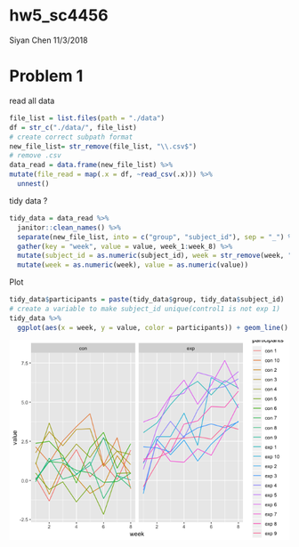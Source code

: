 hw5\_sc4456
================
Siyan Chen
11/3/2018

Problem 1
=========

read all data

``` r
file_list = list.files(path = "./data") 
df = str_c("./data/", file_list) 
# create correct subpath format
new_file_list= str_remove(file_list, "\\.csv$")
# remove .csv 
data_read = data.frame(new_file_list) %>% 
mutate(file_read = map(.x = df, ~read_csv(.x))) %>% 
  unnest() 
```

tidy data ?

``` r
tidy_data = data_read %>%
  janitor::clean_names() %>% 
  separate(new_file_list, into = c("group", "subject_id"), sep = "_") %>% 
  gather(key = "week", value = value, week_1:week_8) %>% 
  mutate(subject_id = as.numeric(subject_id), week = str_remove(week, "week\\_")) %>% 
  mutate(week = as.numeric(week), value = as.numeric(value))
```

Plot

``` r
tidy_data$participants = paste(tidy_data$group, tidy_data$subject_id)
# create a variable to make subject_id unique(control1 is not exp 1)
tidy_data %>% 
  ggplot(aes(x = week, y = value, color = participants)) + geom_line() + facet_grid(~group)
```

![](hw5_files/figure-markdown_github/unnamed-chunk-3-1.png)
